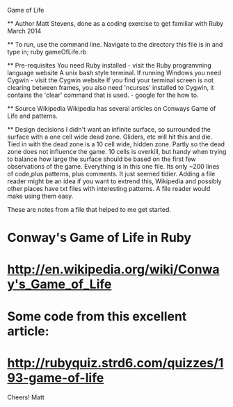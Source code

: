  Game of Life

 ** Author Matt Stevens, done as a coding exercise to get familiar with Ruby March 2014

 ** To run, use the command line. Navigate to the directory this file is in and type in;
ruby gameOfLife.rb

 ** Pre-requisites
You need Ruby installed - visit the Ruby programming language website 
A unix bash style terminal. If running Windows you need Cygwin - visit the Cygwin website
If you find your terminal screen is not clearing between frames, you also need
'ncurses' installed to Cygwin, it contains the 'clear' command that is used. - google for the how to.

 ** Source Wikipedia
Wikipedia has several articles on Conways Game of Life and patterns.

 ** Design decisions
 I didn't want an infinite surface, so surrounded the surface with a one cell wide dead zone. Gliders, etc will hit this and die.
 Tied in with the dead zone is a 10 cell wide, hidden zone. Partly so the dead zone does not influence the game. 10 cells is overkill, but handy when trying to balance how large the surface should be based on the first few observations of the game.
 Everything is in this one file. Its only ~200 lines of code,plus patterns, plus comments. It just seemed tidier.
 Adding a file reader might be an idea if you want to extrend this, Wikipedia and possibly other places have txt files with interesting patterns. A file reader would make using them easy.

These are notes from a file that helped to me get started.
# Conway's Game of Life in Ruby
# http://en.wikipedia.org/wiki/Conway's_Game_of_Life
# Some code from this excellent article:
# http://rubyquiz.strd6.com/quizzes/193-game-of-life

Cheers!
Matt
